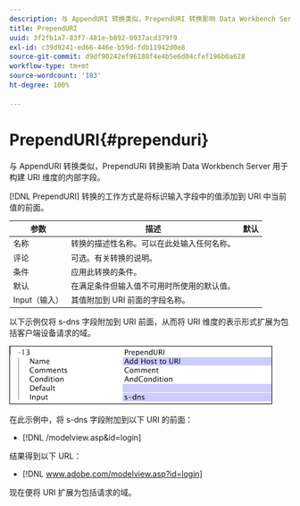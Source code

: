 ```yaml
---
description: 与 AppendURI 转换类似，PrependURI 转换影响 Data Workbench Server 用于构建 URI 维度的内部字段。
title: PrependURI
uuid: 3f2fb1a7-83f7-481e-b892-0937acd379f9
exl-id: c39d9241-ed66-446e-b59d-fdb11942d0e8
source-git-commit: d9df90242ef96188f4e4b5e6d04cfef196b0a628
workflow-type: tm+mt
source-wordcount: '183'
ht-degree: 100%

---
```


# PrependURI{#prependuri}

与 AppendURI 转换类似，PrependURI 转换影响 Data Workbench Server 用于构建 URI 维度的内部字段。

[!DNL PrependURI] 转换的工作方式是将标识输入字段中的值添加到 URI 中当前值的前面。

| 参数 | 描述 | 默认 |
|---|---|---|
| 名称 | 转换的描述性名称。可以在此处输入任何名称。 |  |
| 评论 | 可选。有关转换的说明。 |  |
| 条件 | 应用此转换的条件。 |  |
| 默认 | 在满足条件但输入值不可用时所使用的默认值。 |  |
| Input（输入） | 其值附加到 URI 前面的字段名称。 |  |

以下示例仅将 s-dns 字段附加到 URI 前面，从而将 URI 维度的表示形式扩展为包括客户端设备请求的域。

![](assets/cfg_TransformationType_PrependURI.png)

在此示例中，将 s-dns 字段附加到以下 URI 的前面：

* [!DNL /modelview.asp&id=login]

结果得到以下 URL：

* [!DNL www.adobe.com/modelview.asp?id=login]

现在便将 URI 扩展为包括请求的域。
